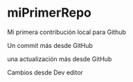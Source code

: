 # miPrimerRepo

Mi primera contribución local para Github

Un commit más desde GitHub

una actualización más desde GitHub

Cambios desde Dev editor
